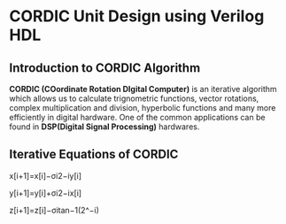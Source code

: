 # CORDIC Unit Design using Verilog HDL

## Introduction to CORDIC Algorithm
**CORDIC (COordinate Rotation DIgital Computer)** is an iterative algorithm which allows us to calculate trignometric functions, vector rotations, complex multiplication and division, hyperbolic functions
and many more efficiently in digital hardware.
One of the common applications can be found in **DSP(Digital Signal Processing)** hardwares.

## Iterative Equations of CORDIC
x[i+1]=x[i]−σi2−iy[i]

y[i+1]=y[i]+σi2−ix[i]

z[i+1]=z[i]−σitan−1(2^−i)


